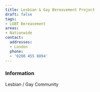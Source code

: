 ```yaml
---
title: Lesbian & Gay Bereavement Project
draft: false
tags:
- LGBT Bereavement
areas:
- Nationwide
contact:
  addresses:
  - London
  phone:
  - '0208 455 8894'
---
```


### Information
Lesbian / Gay Community

